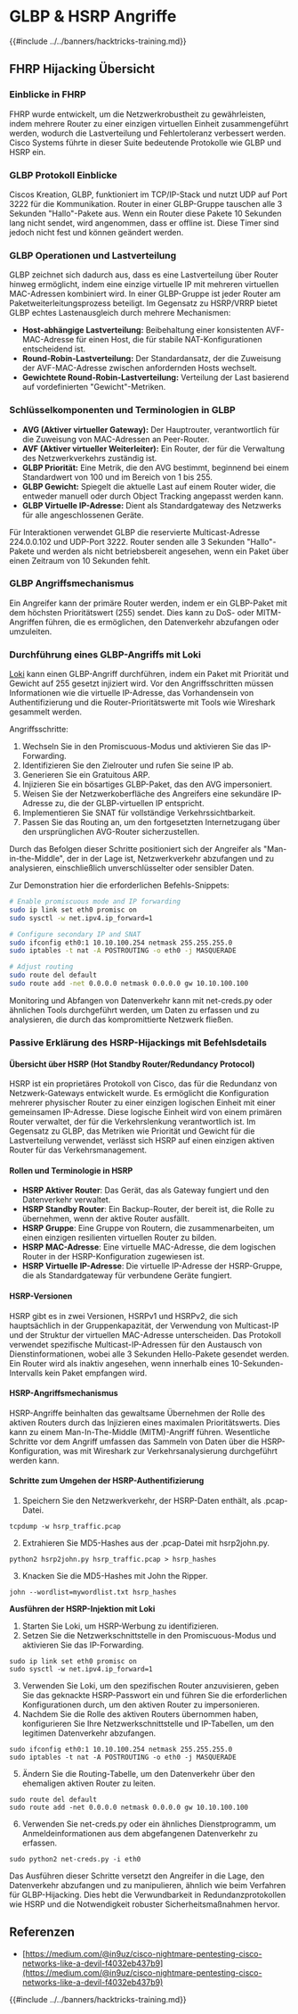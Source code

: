 # GLBP & HSRP Angriffe

{{#include ../../banners/hacktricks-training.md}}


## FHRP Hijacking Übersicht

### Einblicke in FHRP

FHRP wurde entwickelt, um die Netzwerkrobustheit zu gewährleisten, indem mehrere Router zu einer einzigen virtuellen Einheit zusammengeführt werden, wodurch die Lastverteilung und Fehlertoleranz verbessert werden. Cisco Systems führte in dieser Suite bedeutende Protokolle wie GLBP und HSRP ein.

### GLBP Protokoll Einblicke

Ciscos Kreation, GLBP, funktioniert im TCP/IP-Stack und nutzt UDP auf Port 3222 für die Kommunikation. Router in einer GLBP-Gruppe tauschen alle 3 Sekunden "Hallo"-Pakete aus. Wenn ein Router diese Pakete 10 Sekunden lang nicht sendet, wird angenommen, dass er offline ist. Diese Timer sind jedoch nicht fest und können geändert werden.

### GLBP Operationen und Lastverteilung

GLBP zeichnet sich dadurch aus, dass es eine Lastverteilung über Router hinweg ermöglicht, indem eine einzige virtuelle IP mit mehreren virtuellen MAC-Adressen kombiniert wird. In einer GLBP-Gruppe ist jeder Router am Paketweiterleitungsprozess beteiligt. Im Gegensatz zu HSRP/VRRP bietet GLBP echtes Lastenausgleich durch mehrere Mechanismen:

- **Host-abhängige Lastverteilung:** Beibehaltung einer konsistenten AVF-MAC-Adresse für einen Host, die für stabile NAT-Konfigurationen entscheidend ist.
- **Round-Robin-Lastverteilung:** Der Standardansatz, der die Zuweisung der AVF-MAC-Adresse zwischen anfordernden Hosts wechselt.
- **Gewichtete Round-Robin-Lastverteilung:** Verteilung der Last basierend auf vordefinierten "Gewicht"-Metriken.

### Schlüsselkomponenten und Terminologien in GLBP

- **AVG (Aktiver virtueller Gateway):** Der Hauptrouter, verantwortlich für die Zuweisung von MAC-Adressen an Peer-Router.
- **AVF (Aktiver virtueller Weiterleiter):** Ein Router, der für die Verwaltung des Netzwerkverkehrs zuständig ist.
- **GLBP Priorität:** Eine Metrik, die den AVG bestimmt, beginnend bei einem Standardwert von 100 und im Bereich von 1 bis 255.
- **GLBP Gewicht:** Spiegelt die aktuelle Last auf einem Router wider, die entweder manuell oder durch Object Tracking angepasst werden kann.
- **GLBP Virtuelle IP-Adresse:** Dient als Standardgateway des Netzwerks für alle angeschlossenen Geräte.

Für Interaktionen verwendet GLBP die reservierte Multicast-Adresse 224.0.0.102 und UDP-Port 3222. Router senden alle 3 Sekunden "Hallo"-Pakete und werden als nicht betriebsbereit angesehen, wenn ein Paket über einen Zeitraum von 10 Sekunden fehlt.

### GLBP Angriffsmechanismus

Ein Angreifer kann der primäre Router werden, indem er ein GLBP-Paket mit dem höchsten Prioritätswert (255) sendet. Dies kann zu DoS- oder MITM-Angriffen führen, die es ermöglichen, den Datenverkehr abzufangen oder umzuleiten.

### Durchführung eines GLBP-Angriffs mit Loki

[Loki](https://github.com/raizo62/loki_on_kali) kann einen GLBP-Angriff durchführen, indem ein Paket mit Priorität und Gewicht auf 255 gesetzt injiziert wird. Vor den Angriffsschritten müssen Informationen wie die virtuelle IP-Adresse, das Vorhandensein von Authentifizierung und die Router-Prioritätswerte mit Tools wie Wireshark gesammelt werden.

Angriffsschritte:

1. Wechseln Sie in den Promiscuous-Modus und aktivieren Sie das IP-Forwarding.
2. Identifizieren Sie den Zielrouter und rufen Sie seine IP ab.
3. Generieren Sie ein Gratuitous ARP.
4. Injizieren Sie ein bösartiges GLBP-Paket, das den AVG impersoniert.
5. Weisen Sie der Netzwerkoberfläche des Angreifers eine sekundäre IP-Adresse zu, die der GLBP-virtuellen IP entspricht.
6. Implementieren Sie SNAT für vollständige Verkehrssichtbarkeit.
7. Passen Sie das Routing an, um den fortgesetzten Internetzugang über den ursprünglichen AVG-Router sicherzustellen.

Durch das Befolgen dieser Schritte positioniert sich der Angreifer als "Man-in-the-Middle", der in der Lage ist, Netzwerkverkehr abzufangen und zu analysieren, einschließlich unverschlüsselter oder sensibler Daten.

Zur Demonstration hier die erforderlichen Befehls-Snippets:
```bash
# Enable promiscuous mode and IP forwarding
sudo ip link set eth0 promisc on
sudo sysctl -w net.ipv4.ip_forward=1

# Configure secondary IP and SNAT
sudo ifconfig eth0:1 10.10.100.254 netmask 255.255.255.0
sudo iptables -t nat -A POSTROUTING -o eth0 -j MASQUERADE

# Adjust routing
sudo route del default
sudo route add -net 0.0.0.0 netmask 0.0.0.0 gw 10.10.100.100
```
Monitoring und Abfangen von Datenverkehr kann mit net-creds.py oder ähnlichen Tools durchgeführt werden, um Daten zu erfassen und zu analysieren, die durch das kompromittierte Netzwerk fließen.

### Passive Erklärung des HSRP-Hijackings mit Befehlsdetails

#### Übersicht über HSRP (Hot Standby Router/Redundancy Protocol)

HSRP ist ein proprietäres Protokoll von Cisco, das für die Redundanz von Netzwerk-Gateways entwickelt wurde. Es ermöglicht die Konfiguration mehrerer physischer Router zu einer einzigen logischen Einheit mit einer gemeinsamen IP-Adresse. Diese logische Einheit wird von einem primären Router verwaltet, der für die Verkehrslenkung verantwortlich ist. Im Gegensatz zu GLBP, das Metriken wie Priorität und Gewicht für die Lastverteilung verwendet, verlässt sich HSRP auf einen einzigen aktiven Router für das Verkehrsmanagement.

#### Rollen und Terminologie in HSRP

- **HSRP Aktiver Router**: Das Gerät, das als Gateway fungiert und den Datenverkehr verwaltet.
- **HSRP Standby Router**: Ein Backup-Router, der bereit ist, die Rolle zu übernehmen, wenn der aktive Router ausfällt.
- **HSRP Gruppe**: Eine Gruppe von Routern, die zusammenarbeiten, um einen einzigen resilienten virtuellen Router zu bilden.
- **HSRP MAC-Adresse**: Eine virtuelle MAC-Adresse, die dem logischen Router in der HSRP-Konfiguration zugewiesen ist.
- **HSRP Virtuelle IP-Adresse**: Die virtuelle IP-Adresse der HSRP-Gruppe, die als Standardgateway für verbundene Geräte fungiert.

#### HSRP-Versionen

HSRP gibt es in zwei Versionen, HSRPv1 und HSRPv2, die sich hauptsächlich in der Gruppenkapazität, der Verwendung von Multicast-IP und der Struktur der virtuellen MAC-Adresse unterscheiden. Das Protokoll verwendet spezifische Multicast-IP-Adressen für den Austausch von Dienstinformationen, wobei alle 3 Sekunden Hello-Pakete gesendet werden. Ein Router wird als inaktiv angesehen, wenn innerhalb eines 10-Sekunden-Intervalls kein Paket empfangen wird.

#### HSRP-Angriffsmechanismus

HSRP-Angriffe beinhalten das gewaltsame Übernehmen der Rolle des aktiven Routers durch das Injizieren eines maximalen Prioritätswerts. Dies kann zu einem Man-In-The-Middle (MITM)-Angriff führen. Wesentliche Schritte vor dem Angriff umfassen das Sammeln von Daten über die HSRP-Konfiguration, was mit Wireshark zur Verkehrsanalysierung durchgeführt werden kann.

#### Schritte zum Umgehen der HSRP-Authentifizierung

1. Speichern Sie den Netzwerkverkehr, der HSRP-Daten enthält, als .pcap-Datei.
```shell
tcpdump -w hsrp_traffic.pcap
```
2. Extrahieren Sie MD5-Hashes aus der .pcap-Datei mit hsrp2john.py.
```shell
python2 hsrp2john.py hsrp_traffic.pcap > hsrp_hashes
```
3. Knacken Sie die MD5-Hashes mit John the Ripper.
```shell
john --wordlist=mywordlist.txt hsrp_hashes
```

**Ausführen der HSRP-Injektion mit Loki**

1. Starten Sie Loki, um HSRP-Werbung zu identifizieren.
2. Setzen Sie die Netzwerkschnittstelle in den Promiscuous-Modus und aktivieren Sie das IP-Forwarding.
```shell
sudo ip link set eth0 promisc on
sudo sysctl -w net.ipv4.ip_forward=1
```
3. Verwenden Sie Loki, um den spezifischen Router anzuvisieren, geben Sie das geknackte HSRP-Passwort ein und führen Sie die erforderlichen Konfigurationen durch, um den aktiven Router zu impersonieren.
4. Nachdem Sie die Rolle des aktiven Routers übernommen haben, konfigurieren Sie Ihre Netzwerkschnittstelle und IP-Tabellen, um den legitimen Datenverkehr abzufangen.
```shell
sudo ifconfig eth0:1 10.10.100.254 netmask 255.255.255.0
sudo iptables -t nat -A POSTROUTING -o eth0 -j MASQUERADE
```
5. Ändern Sie die Routing-Tabelle, um den Datenverkehr über den ehemaligen aktiven Router zu leiten.
```shell
sudo route del default
sudo route add -net 0.0.0.0 netmask 0.0.0.0 gw 10.10.100.100
```
6. Verwenden Sie net-creds.py oder ein ähnliches Dienstprogramm, um Anmeldeinformationen aus dem abgefangenen Datenverkehr zu erfassen.
```shell
sudo python2 net-creds.py -i eth0
```

Das Ausführen dieser Schritte versetzt den Angreifer in die Lage, den Datenverkehr abzufangen und zu manipulieren, ähnlich wie beim Verfahren für GLBP-Hijacking. Dies hebt die Verwundbarkeit in Redundanzprotokollen wie HSRP und die Notwendigkeit robuster Sicherheitsmaßnahmen hervor.

## Referenzen

- [https://medium.com/@in9uz/cisco-nightmare-pentesting-cisco-networks-like-a-devil-f4032eb437b9](https://medium.com/@in9uz/cisco-nightmare-pentesting-cisco-networks-like-a-devil-f4032eb437b9)


{{#include ../../banners/hacktricks-training.md}}
